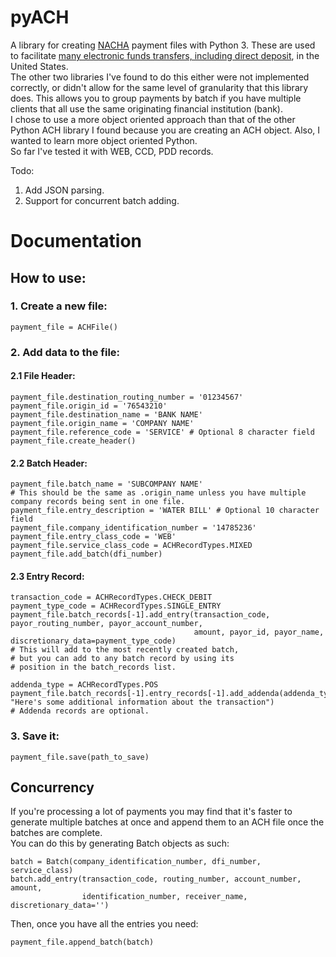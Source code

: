 # pyACH
A library for creating [NACHA](https://www.nacha.org/rules) payment files with Python 3. These are used to facilitate [many electronic funds transfers, including direct deposit](https://en.wikipedia.org/wiki/NACHA), in the United States.   
The other two libraries I've found to do this either were not implemented correctly, or didn't allow for the same level of granularity that this library does. This allows you to group payments by batch if you have multiple clients that all use the same originating financial institution (bank).     
I chose to use a more object oriented approach than that of the other Python ACH library I found because you are creating an ACH object. Also, I wanted to learn more object oriented Python.  
So far I've tested it with WEB, CCD, PDD records. 

Todo: 
  1. Add JSON parsing.
  2. Support for concurrent batch adding.
  
# Documentation  


## How to use:
### 1. Create a new file:
    payment_file = ACHFile()
	
### 2. Add data to the file:
#### 2.1 File Header:
	payment_file.destination_routing_number = '01234567'
	payment_file.origin_id = '76543210'
	payment_file.destination_name = 'BANK NAME'
	payment_file.origin_name = 'COMPANY NAME'
	payment_file.reference_code = 'SERVICE' # Optional 8 character field
	payment_file.create_header()
#### 2.2 Batch Header:
	payment_file.batch_name = 'SUBCOMPANY NAME' 
	# This should be the same as .origin_name unless you have multiple company records being sent in one file.
	payment_file.entry_description = 'WATER BILL' # Optional 10 character field
	payment_file.company_identification_number = '14785236'
	payment_file.entry_class_code = 'WEB'
	payment_file.service_class_code = ACHRecordTypes.MIXED
	payment_file.add_batch(dfi_number)
#### 2.3 Entry Record:
	transaction_code = ACHRecordTypes.CHECK_DEBIT
	payment_type_code = ACHRecordTypes.SINGLE_ENTRY
	payment_file.batch_records[-1].add_entry(transaction_code, payor_routing_number, payor_account_number,
	                                         amount, payor_id, payor_name, discretionary_data=payment_type_code) 
	# This will add to the most recently created batch, 
	# but you can add to any batch record by using its 
	# position in the batch_records list.
	
	addenda_type = ACHRecordTypes.POS
	payment_file.batch_records[-1].entry_records[-1].add_addenda(addenda_type, "Here's some additional information about the transaction")
	# Addenda records are optional.
																  		
### 3. Save it:
	payment_file.save(path_to_save)
	
  
## Concurrency
If you're processing a lot of payments you may find that it's faster to generate 
multiple batches at once and append them to an ACH file once the batches are complete.  
You can do this by generating Batch objects as such:

    batch = Batch(company_identification_number, dfi_number, service_class)
    batch.add_entry(transaction_code, routing_number, account_number, amount, 
    		        identification_number, receiver_name, discretionary_data='')
Then, once you have all the entries you need:

    payment_file.append_batch(batch)
